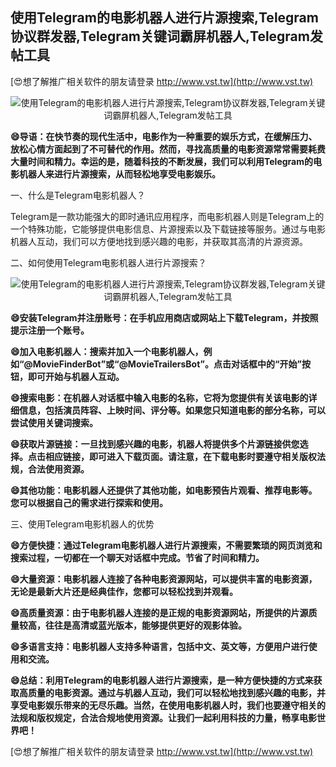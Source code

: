 ## **使用Telegram的电影机器人进行片源搜索,Telegram协议群发器,Telegram关键词霸屏机器人,Telegram发帖工具**

[😍想了解推广相关软件的朋友请登录 http://www.vst.tw](http://www.vst.tw)

 <center><img src="https://vst.tw/MP4/tuiguang/png/5.png" alt="使用Telegram的电影机器人进行片源搜索,Telegram协议群发器,Telegram关键词霸屏机器人,Telegram发帖工具"></center>

**😄导语：在快节奏的现代生活中，电影作为一种重要的娱乐方式，在缓解压力、放松心情方面起到了不可替代的作用。然而，寻找高质量的电影资源常常需要耗费大量时间和精力。幸运的是，随着科技的不断发展，我们可以利用Telegram的电影机器人来进行片源搜索，从而轻松地享受电影娱乐。**

一、什么是Telegram电影机器人？

Telegram是一款功能强大的即时通讯应用程序，而电影机器人则是Telegram上的一个特殊功能，它能够提供电影信息、片源搜索以及下载链接等服务。通过与电影机器人互动，我们可以方便地找到感兴趣的电影，并获取其高清的片源资源。

二、如何使用Telegram电影机器人进行片源搜索？

 <center><img src="https://vst.tw/MP4/tuiguang/png/8.png" alt="使用Telegram的电影机器人进行片源搜索,Telegram协议群发器,Telegram关键词霸屏机器人,Telegram发帖工具"></center>

**😄安装Telegram并注册账号：在手机应用商店或网站上下载Telegram，并按照提示注册一个账号。**

**😄加入电影机器人：搜索并加入一个电影机器人，例如“@MovieFinderBot”或“@MovieTrailersBot”。点击对话框中的“开始”按钮，即可开始与机器人互动。**

**😄搜索电影：在机器人对话框中输入电影的名称，它将为您提供有关该电影的详细信息，包括演员阵容、上映时间、评分等。如果您只知道电影的部分名称，可以尝试使用关键词搜索。**

**😄获取片源链接：一旦找到感兴趣的电影，机器人将提供多个片源链接供您选择。点击相应链接，即可进入下载页面。请注意，在下载电影时要遵守相关版权法规，合法使用资源。**

**😄其他功能：电影机器人还提供了其他功能，如电影预告片观看、推荐电影等。您可以根据自己的需求进行探索和使用。**

三、使用Telegram电影机器人的优势

**😄方便快捷：通过Telegram电影机器人进行片源搜索，不需要繁琐的网页浏览和搜索过程，一切都在一个聊天对话框中完成。节省了时间和精力。**

**😄大量资源：电影机器人连接了各种电影资源网站，可以提供丰富的电影资源，无论是最新大片还是经典佳作，您都可以轻松找到并观看。**

**😄高质量资源：由于电影机器人连接的是正规的电影资源网站，所提供的片源质量较高，往往是高清或蓝光版本，能够提供更好的观影体验。**

**😄多语言支持：电影机器人支持多种语言，包括中文、英文等，方便用户进行使用和交流。**

**😄总结：利用Telegram的电影机器人进行片源搜索，是一种方便快捷的方式来获取高质量的电影资源。通过与机器人互动，我们可以轻松地找到感兴趣的电影，并享受电影娱乐带来的无尽乐趣。当然，在使用电影机器人时，我们也要遵守相关的法规和版权规定，合法合规地使用资源。让我们一起利用科技的力量，畅享电影世界吧！**

[😍想了解推广相关软件的朋友请登录 http://www.vst.tw](http://www.vst.tw)




